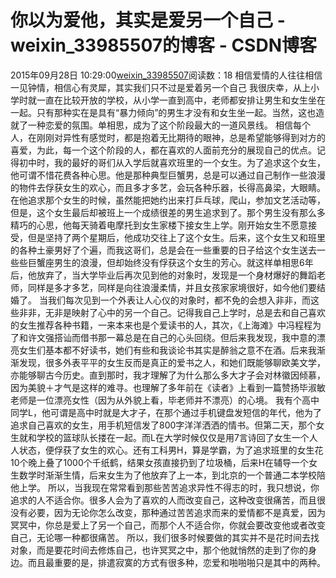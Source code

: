 # 你以为爱他，其实是爱另一个自己 - weixin_33985507的博客 - CSDN博客
2015年09月28日 10:29:00[weixin_33985507](https://me.csdn.net/weixin_33985507)阅读数：18
相信爱情的人往往相信一见钟情，相信心有灵犀，其实我们只不过是爱着另一个自己
我很庆幸，从上小学时就一直在比较开放的学校，从小学一直到高中，老师都安排让男生和女生坐在一起。只有那种实在是具有“暴力倾向”的男生才没有和女生坐一起。当然，这也造就了一种恋爱的氛围。单相思，成为了这个阶段最大的一道风景线。
相信每个人，在刚刚对异性有感觉时，都是抱着无比期待的眼神，总是希望能够得到对方的喜爱，为此，每一个这个阶段的人，都在喜欢的人面前充分的展现自己的优点。记得初中时，我的最好的哥们从入学后就喜欢班里的一个女生。为了追求这个女生，他可谓不惜花费各种心思。他是那种典型巨蟹男，总是可以通过自己制作一些浪漫的物件去俘获女生的欢心，而且多才多艺，会玩各种乐器，长得高鼻梁，大眼睛。在他追求那个女生的时候，虽然能把她约出来打乒乓球，爬山，参加文艺活动等，但是，这个女生最后却被班上一个成绩很差的男生追求到了。那个男生没有那么多精巧的心思，他每天骑着电摩托到女生家楼下接女生上学。刚开始女生不愿意接受，但是坚持了两个星期后，他成功交往上了这个女生。后来，这个女生又和班里的各种土豪男好了个遍，而我这哥们，总是会在一些重要的日子给这个女生送去一些些巨蟹座男生的浪漫，但却始终没有俘获这个女生的芳心。就这样单相思6年后，他放弃了，当大学毕业后再次见到他的对象时，发现是一个身材爆好的舞蹈老师，同样是多才多艺，同样是向往浪漫柔情，并且女孩家家境很好，如今他们要结婚了。
当我们每次见到一个外表让人心仪的对象时，都不免的会想入非非，而这些非非，无非是映射了心中的另一个自己。记得我自己上学时，总是去和自己喜欢的女生推荐各种书籍，一来本来也是个爱读书的人，其次，《上海滩》中冯程程为了和许文强搭讪而借书那一幕总是在自己的心头回绕。但后来我发现，我中意的漂亮女生们基本都不好读书，她们有些和我谈论书其实是醉翁之意不在酒。后来我渐渐发现，很多外表平平的女生反而是真正的爱书之人，和她们既能够聊欧美文学，亦能够聊古今历史。直到那时，我才理解了为什么那么多大才子会对林徽因倾慕，因为美貌＋才气是这样的难寻。也理解了多年前在《读者》上看到一篇赞扬毕淑敏老师是一位漂亮女性（因为从外貌上看，毕老师并不漂亮）的心境。
我有个高中同学L，他可谓是高中时就是大才子，在那个通过手机键盘发短信的年代，他为了追求自己喜欢的女生，用手机短信发了800字洋洋洒洒的情书。但第二天，那个女生就和学校的篮球队长搂在一起。而L在大学时候仅仅是用7言诗回了女生一个人人状态，便俘获了女生的欢心。还有工科男H，算是学霸，为了追求班里的女生花10个晚上叠了1000个千纸鹤，结果女孩直接扔到了垃圾桶，后来H在辅导一个女生数学时渐渐生情，后来女生为了他放弃了上一本，到北京的一个普通二本学校陪他上学。
所以，当我现在常常看到那些苦苦追求异性不得志的时，我只想说，你追求的人不适合你。很多人会为了喜欢的人而改变自己，这种改变很痛苦，而且很没有必要，因为无论你怎么改变，那种通过苦苦追求而来的爱情都不是真爱，因为冥冥中，你总是爱上了另一个自己，而那个人不适合你，你就会要改变他或者改变自己，无论哪一种都很痛苦。
所以，我们很多时候要做的其实并不是花时间去找对象，而是要花时间去修炼自己，也许冥冥之中，那个他就悄然的走到了你的身边。而且最重要的是，排遣寂寞的方式有很多种，恋爱和啪啪啪只是其中的两种。
